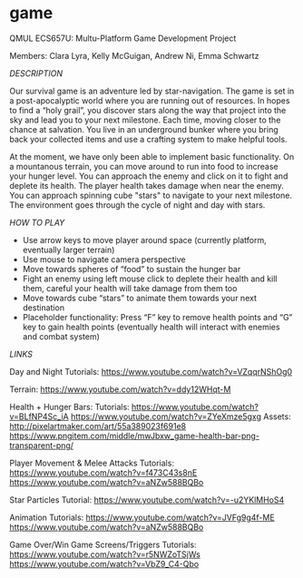 # game
QMUL ECS657U: Multu-Platform Game Development Project

Members: Clara Lyra, Kelly McGuigan, Andrew Ni, Emma Schwartz

*DESCRIPTION*

Our survival game is an adventure led by star-navigation. The game is set in a post-apocalyptic world where you are running out of resources. In hopes to find a “holy grail”, you discover stars along the way that project into the sky and lead you to your next milestone. Each time, moving closer to the chance at salvation. You live in an underground bunker where you bring back your collected items and use a crafting system to make helpful tools. 

At the moment, we have only been able to implement basic functionality. On a mountanous terrain, you can move around to run into food to increase your hunger level. You can approach the enemy and click on it to fight and deplete its health. The player health takes damage when near the enemy. You can approach spinning cube "stars" to navigate to your next milestone. The environment goes through the cycle of night and day with stars.  


*HOW  TO PLAY* 

-	Use arrow keys to move player around space (currently platform, eventually larger terrain)
-	Use mouse to navigate camera perspective
-	Move towards spheres of “food” to sustain the hunger bar
-	Fight an enemy using left mouse click to deplete their health and kill them, careful your health will take damage from them too
-	Move towards cube “stars” to animate them towards your next destination
-	Placeholder functionality: Press “F” key to remove health points and “G” key to gain health points (eventually health will interact with enemies and combat system)

*LINKS* 

Day and Night Tutorials: 
	https://www.youtube.com/watch?v=VZqqrNShOg0

Terrain: https://www.youtube.com/watch?v=ddy12WHqt-M

Health + Hunger Bars: 
	Tutorials:
	https://www.youtube.com/watch?v=BLfNP4Sc_iA
	https://www.youtube.com/watch?v=ZYeXmze5gxg
	Assets:
	http://pixelartmaker.com/art/55a389023f691e8
	https://www.pngitem.com/middle/mwJbxw_game-health-bar-png-transparent-png/
	
Player Movement & Melee Attacks Tutorials:
	https://www.youtube.com/watch?v=f473C43s8nE
	https://www.youtube.com/watch?v=aNZw588BQBo
	
Star Particles Tutorial:
	https://www.youtube.com/watch?v=-u2YKlMHoS4

Animation Tutorials:
	https://www.youtube.com/watch?v=JVFg9g4f-ME
	https://www.youtube.com/watch?v=aNZw588BQBo

Game Over/Win Game Screens/Triggers Tutorials:
	https://www.youtube.com/watch?v=r5NWZoTSjWs
	https://www.youtube.com/watch?v=VbZ9_C4-Qbo
